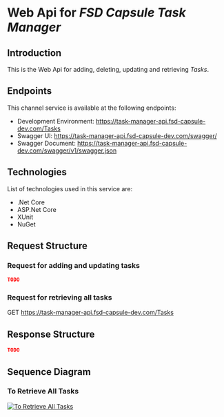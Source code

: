 # Web Api for *FSD Capsule Task Manager*

## Introduction 
This is the Web Api for adding, deleting, updating and retrieving *Tasks*.

## Endpoints
This channel service is available at the following endpoints:

 - Development Environment: https://task-manager-api.fsd-capsule-dev.com/Tasks
 - Swagger UI: https://task-manager-api.fsd-capsule-dev.com/swagger/
 - Swagger Document: https://task-manager-api.fsd-capsule-dev.com/swagger/v1/swagger.json

## Technologies
List of technologies used in this service are:

 - .Net Core
 - ASP.Net Core
 - XUnit
 - NuGet

## Request Structure
### Request for adding and updating tasks
```json
TODO
```

### Request for retrieving all tasks
GET https://task-manager-api.fsd-capsule-dev.com/Tasks

## Response Structure

```json
TODO
```



## Sequence Diagram

### To Retrieve All Tasks

[![To Retrieve All Tasks](design/TODO.png)](design/TODO.png)